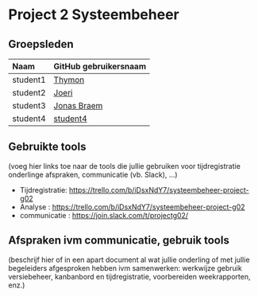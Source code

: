 # Project 2 Systeembeheer

## Groepsleden

| Naam     | GitHub gebruikersnaam                   |
| :---     | :---                                    |
| student1 | [Thymon](https://github.com/Thymon) |
| student2 | [Joeri](https://github.com/joeriverhavert) |
| student3 | [Jonas Braem](https://github.com/Braem53402) |
| student4 | [student4](https://github.com/student4) |

## Gebruikte tools

(voeg hier links toe naar de tools die jullie gebruiken voor tijdregistratie onderlinge afspraken, communicatie (vb. Slack), ...)

* Tijdregistratie: https://trello.com/b/iDsxNdY7/systeembeheer-project-g02
* Analyse : https://trello.com/b/iDsxNdY7/systeembeheer-project-g02
* communicatie : https://join.slack.com/t/projectg02/

## Afspraken ivm communicatie, gebruik tools

(beschrijf hier of in een apart document al wat jullie onderling of met jullie begeleiders afgesproken hebben ivm samenwerken: werkwijze gebruik versiebeheer, kanbanbord en tijdregistratie, voorbereiden weekrapporten, enz.)
